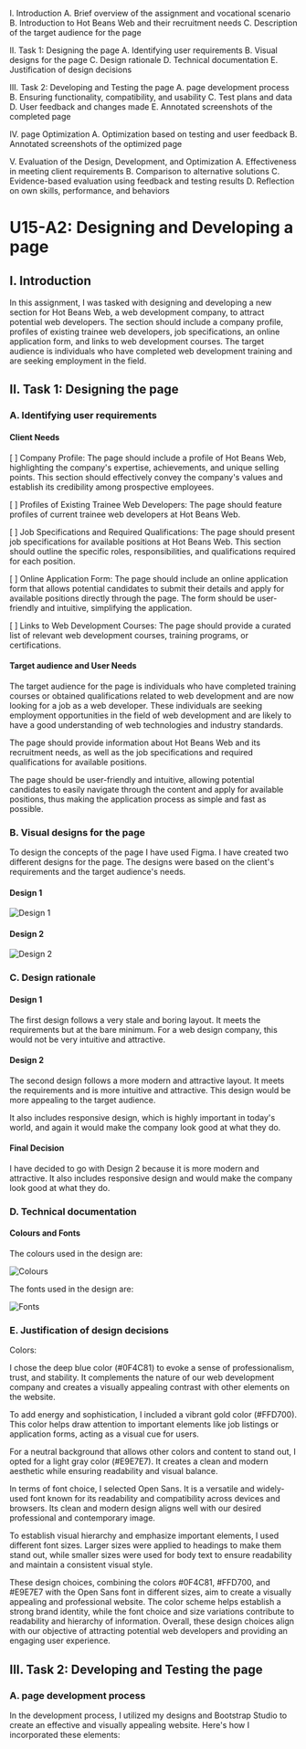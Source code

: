 I. Introduction
A. Brief overview of the assignment and vocational scenario
B. Introduction to Hot Beans Web and their recruitment needs
C. Description of the target audience for the page

II. Task 1: Designing the page
A. Identifying user requirements
B. Visual designs for the page
C. Design rationale
D. Technical documentation
E. Justification of design decisions

III. Task 2: Developing and Testing the page
A. page development process
B. Ensuring functionality, compatibility, and usability
C. Test plans and data
D. User feedback and changes made
E. Annotated screenshots of the completed page

IV. page Optimization
A. Optimization based on testing and user feedback
B. Annotated screenshots of the optimized page

V. Evaluation of the Design, Development, and Optimization
A. Effectiveness in meeting client requirements
B. Comparison to alternative solutions
C. Evidence-based evaluation using feedback and testing results
D. Reflection on own skills, performance, and behaviors


# U15-A2: Designing and Developing a page

## I. Introduction

In this assignment, I was tasked with designing and developing a new section for Hot Beans Web, a web development company, to attract potential web developers. The section should include a company profile, profiles of existing trainee web developers, job specifications, an online application form, and links to web development courses. The target audience is individuals who have completed web development training and are seeking employment in the field.

## II. Task 1: Designing the page

### A. Identifying user requirements

#### Client Needs

[ ] Company Profile: The page should include a profile of Hot Beans Web, highlighting the company's expertise, achievements, and unique selling points. This section should effectively convey the company's values and establish its credibility among prospective employees.

[ ] Profiles of Existing Trainee Web Developers: The page should feature profiles of current trainee web developers at Hot Beans Web.

[ ] Job Specifications and Required Qualifications: The page should present job specifications for available positions at Hot Beans Web. This section should outline the specific roles, responsibilities, and qualifications required for each position.

[ ] Online Application Form: The page should include an online application form that allows potential candidates to submit their details and apply for available positions directly through the page. The form should be user-friendly and intuitive, simplifying the application.

[ ] Links to Web Development Courses: The page should provide a curated list of relevant web development courses, training programs, or certifications.

#### Target audience and User Needs

The target audience for the page is individuals who have completed training courses or obtained qualifications related to web development and are now looking for a job as a web developer. These individuals are seeking employment opportunities in the field of web development and are likely to have a good understanding of web technologies and industry standards.

The page should provide information about Hot Beans Web and its recruitment needs, as well as the job specifications and required qualifications for available positions.

The page should be user-friendly and intuitive, allowing potential candidates to easily navigate through the content and apply for available positions, thus making the application process as simple and fast as possible.

### B. Visual designs for the page

To design the concepts of the page I have used Figma. I have created two different designs for the page. The designs were based on the client's requirements and the target audience's needs.

#### Design 1

![Design 1](docIMG\DESIGN1.png)

#### Design 2

![Design 2](docIMG\DESIGN2.png)

### C. Design rationale

#### Design 1

The first design follows a very stale and boring layout. It meets the requirements but at the bare minimum. For a web design company, this would not be very intuitive and attractive.

#### Design 2

The second design follows a more modern and attractive layout. It meets the requirements and is more intuitive and attractive. This design would be more appealing to the target audience.

It also includes responsive design, which is highly important in today's world, and again it would make the company look good at what they do.

#### Final Decision

I have decided to go with Design 2 because it is more modern and attractive. It also includes responsive design and would make the company look good at what they do.

### D. Technical documentation

#### Colours and Fonts

The colours used in the design are:

![Colours](docIMG\colours.png)

The fonts used in the design are:

![Fonts](docIMG\font.png)

### E. Justification of design decisions

Colors:

I chose the deep blue color (#0F4C81) to evoke a sense of professionalism, trust, and stability. It complements the nature of our web development company and creates a visually appealing contrast with other elements on the website.

To add energy and sophistication, I included a vibrant gold color (#FFD700). This color helps draw attention to important elements like job listings or application forms, acting as a visual cue for users.

For a neutral background that allows other colors and content to stand out, I opted for a light gray color (#E9E7E7). It creates a clean and modern aesthetic while ensuring readability and visual balance.

In terms of font choice, I selected Open Sans. It is a versatile and widely-used font known for its readability and compatibility across devices and browsers. Its clean and modern design aligns well with our desired professional and contemporary image.

To establish visual hierarchy and emphasize important elements, I used different font sizes. Larger sizes were applied to headings to make them stand out, while smaller sizes were used for body text to ensure readability and maintain a consistent visual style.

These design choices, combining the colors #0F4C81, #FFD700, and #E9E7E7 with the Open Sans font in different sizes, aim to create a visually appealing and professional website. The color scheme helps establish a strong brand identity, while the font choice and size variations contribute to readability and hierarchy of information. Overall, these design choices align with our objective of attracting potential web developers and providing an engaging user experience.

## III. Task 2: Developing and Testing the page

### A. page development process

In the development process, I utilized my designs and Bootstrap Studio to create an effective and visually appealing website. Here's how I incorporated these elements:

